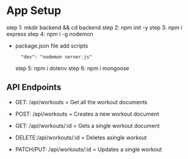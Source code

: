 # App Setup

step 1: mkdir backend && cd backend
step 2: npm init -y
step 3: npm i express
step 4: npm i -g nodemon

- package.json file add scripts

        "dev": "nodemon server.js"

  step 5: npm i dotenv
  step 6: npm i mongoose

## API Endpoints

- GET: /api/workouts = Get all the workout documents

- POST: /api/workouts = Creates a new workout document

- GET: /api/workouts/:id = Gets a single workout document

- DELETE:/api/workouts/:id = Deletes asingle workout

- PATCH/PUT: /api/workouts/:id = Updates a single workout
